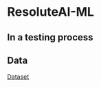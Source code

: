 # ResoluteAI-ML
## In a testing process
## Data
[Dataset](https://drive.google.com/drive/folders/11X_CbvTvuL2tEvPn2lvHkTtAOOgkzuY1)
